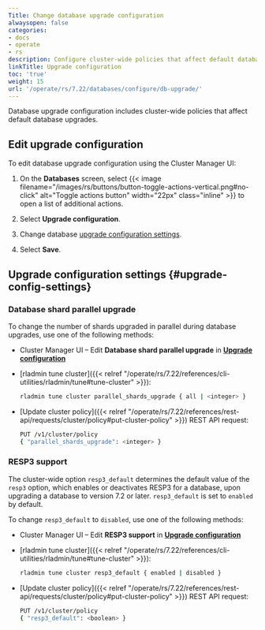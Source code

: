```yaml
---
Title: Change database upgrade configuration
alwaysopen: false
categories:
- docs
- operate
- rs
description: Configure cluster-wide policies that affect default database upgrades.
linkTitle: Upgrade configuration
toc: 'true'
weight: 15
url: '/operate/rs/7.22/databases/configure/db-upgrade/'
---
```


Database upgrade configuration includes cluster-wide policies that affect default database upgrades.

## Edit upgrade configuration

To edit database upgrade configuration using the Cluster Manager UI:

1. On the **Databases** screen, select {{< image filename="/images/rs/buttons/button-toggle-actions-vertical.png#no-click" alt="Toggle actions button" width="22px" class="inline" >}} to open a list of additional actions.

1. Select **Upgrade configuration**.

1. Change database [upgrade configuration settings](#upgrade-config-settings).

1. Select **Save**.

## Upgrade configuration settings {#upgrade-config-settings}

### Database shard parallel upgrade

To change the number of shards upgraded in parallel during database upgrades, use one of the following methods:

- Cluster Manager UI – Edit **Database shard parallel upgrade** in [**Upgrade configuration**](#edit-upgrade-configuration)

- [rladmin tune cluster]({{< relref "/operate/rs/7.22/references/cli-utilities/rladmin/tune#tune-cluster" >}}): 
    
    ```sh
    rladmin tune cluster parallel_shards_upgrade { all | <integer> }
    ```

- [Update cluster policy]({{< relref "/operate/rs/7.22/references/rest-api/requests/cluster/policy#put-cluster-policy" >}}) REST API request:

    ```sh
    PUT /v1/cluster/policy 
    { "parallel_shards_upgrade": <integer> }
    ```

### RESP3 support

The cluster-wide option `resp3_default` determines the default value of the `resp3` option, which enables or deactivates RESP3 for a database, upon upgrading a database to version 7.2 or later. `resp3_default` is set to `enabled` by default.

To change `resp3_default` to `disabled`, use one of the following methods:

- Cluster Manager UI – Edit **RESP3 support** in [**Upgrade configuration**](#edit-upgrade-configuration)

- [rladmin tune cluster]({{< relref "/operate/rs/7.22/references/cli-utilities/rladmin/tune#tune-cluster" >}}): 
    
    ```sh
    rladmin tune cluster resp3_default { enabled | disabled }
    ```

- [Update cluster policy]({{< relref "/operate/rs/7.22/references/rest-api/requests/cluster/policy#put-cluster-policy" >}}) REST API request:

    ```sh
    PUT /v1/cluster/policy 
    { "resp3_default": <boolean> }
    ```
